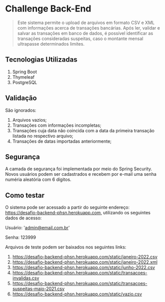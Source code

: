 # Challenge Back-End

> Este sistema permite o upload de arquivos em formato CSV e XML com informações acerca de transações bancárias.
> Após ler, validar e salvar as transações em banco de dados, é possível identificar as transações consideradas suspeitas, caso o montante mensal ultrapasse determinados limites.


## Tecnologias Utilizadas

1. Spring Boot
2. Thymeleaf
3. PostgreSQL


## Validação 

São ignorados:

1. Arquivos vazios;
2. Transações com informações incompletas;
3. Transações cuja data não coincida com a data da primeira transação listada no respectivo arquivo;
4. Transações de datas importadas anteriormente;

## Segurança

A camada de segurança foi implementada por meio do Spring Security.
Novos usuários podem ser cadastrados e recebem por e-mail uma senha numéria aleatória com 6 dígitos.

## Como testar

O sistema pode ser acessado a partir do seguinte endereço: https://desafio-backend-phsn.herokuapp.com, utilizando os seguintes dados de acesso:

Usuário: 'admin@email.com.br' 

Senha: 123999

Arquivos de teste podem ser baixados nos seguintes links:

1. https://desafio-backend-phsn.herokuapp.com/static/janeiro-2022.csv
2. https://desafio-backend-phsn.herokuapp.com/static/janeiro-2022.xml
3. https://desafio-backend-phsn.herokuapp.com/static/junho-2022.csv
4. https://desafio-backend-phsn.herokuapp.com/static/transacoes-invalidas.csv
5. https://desafio-backend-phsn.herokuapp.com/static/transacoes-suspeitas-maio-2021.csv
6. https://desafio-backend-phsn.herokuapp.com/static/vazio.csv







